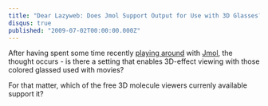 ```yaml
---
title: "Dear Lazyweb: Does Jmol Support Output for Use with 3D Glasses?"
disqus: true
published: "2009-07-02T00:00:00.000Z"
---
```


After having spent some time recently [playing around](http://zusammen.metamolecular.com/2009/07/02/sixty-four-free-chemistry-databases-part-19-grokking-molecular-symmetry-with-symmetry-otterbein) with [Jmol](http://jmol.sourceforge.net/), the thought occurs - is there a setting that enables 3D-effect viewing with those colored glassed used with movies?

For that matter, which of the free 3D molecule viewers currenly available support it?

